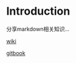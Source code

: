 # Introduction

<!-- 文件不可缺少 -->
<!-- README.md 是对书籍的简单介绍 -->
分享markdown相关知识...


[wiki](https://github.com/quicktouch/mdwrite/wiki)

[gitbook](https://tyrad.gitbook.io/mdwrite/) 